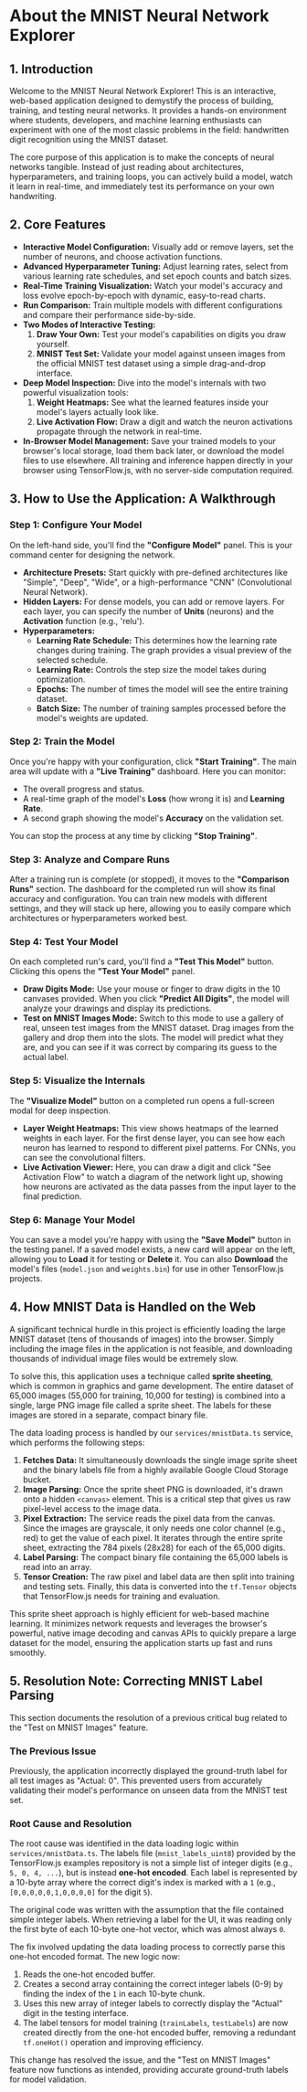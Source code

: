 # About the MNIST Neural Network Explorer

## 1. Introduction

Welcome to the MNIST Neural Network Explorer! This is an interactive, web-based application designed to demystify the process of building, training, and testing neural networks. It provides a hands-on environment where students, developers, and machine learning enthusiasts can experiment with one of the most classic problems in the field: handwritten digit recognition using the MNIST dataset.

The core purpose of this application is to make the concepts of neural networks tangible. Instead of just reading about architectures, hyperparameters, and training loops, you can actively build a model, watch it learn in real-time, and immediately test its performance on your own handwriting.

## 2. Core Features

- **Interactive Model Configuration:** Visually add or remove layers, set the number of neurons, and choose activation functions.
- **Advanced Hyperparameter Tuning:** Adjust learning rates, select from various learning rate schedules, and set epoch counts and batch sizes.
- **Real-Time Training Visualization:** Watch your model's accuracy and loss evolve epoch-by-epoch with dynamic, easy-to-read charts.
- **Run Comparison:** Train multiple models with different configurations and compare their performance side-by-side.
- **Two Modes of Interactive Testing:**
    1.  **Draw Your Own:** Test your model's capabilities on digits you draw yourself.
    2.  **MNIST Test Set:** Validate your model against unseen images from the official MNIST test dataset using a simple drag-and-drop interface.
- **Deep Model Inspection:** Dive into the model's internals with two powerful visualization tools:
    1.  **Weight Heatmaps:** See what the learned features inside your model's layers actually look like.
    2.  **Live Activation Flow:** Draw a digit and watch the neuron activations propagate through the network in real-time.
- **In-Browser Model Management:** Save your trained models to your browser's local storage, load them back later, or download the model files to use elsewhere. All training and inference happen directly in your browser using TensorFlow.js, with no server-side computation required.

## 3. How to Use the Application: A Walkthrough

### Step 1: Configure Your Model
On the left-hand side, you'll find the **"Configure Model"** panel. This is your command center for designing the network.

- **Architecture Presets:** Start quickly with pre-defined architectures like "Simple", "Deep", "Wide", or a high-performance "CNN" (Convolutional Neural Network).
- **Hidden Layers:** For dense models, you can add or remove layers. For each layer, you can specify the number of **Units** (neurons) and the **Activation** function (e.g., 'relu').
- **Hyperparameters:**
    - **Learning Rate Schedule:** This determines how the learning rate changes during training. The graph provides a visual preview of the selected schedule.
    - **Learning Rate:** Controls the step size the model takes during optimization.
    - **Epochs:** The number of times the model will see the entire training dataset.
    - **Batch Size:** The number of training samples processed before the model's weights are updated.

### Step 2: Train the Model
Once you're happy with your configuration, click **"Start Training"**. The main area will update with a **"Live Training"** dashboard. Here you can monitor:
- The overall progress and status.
- A real-time graph of the model's **Loss** (how wrong it is) and **Learning Rate**.
- A second graph showing the model's **Accuracy** on the validation set.

You can stop the process at any time by clicking **"Stop Training"**.

### Step 3: Analyze and Compare Runs
After a training run is complete (or stopped), it moves to the **"Comparison Runs"** section. The dashboard for the completed run will show its final accuracy and configuration. You can train new models with different settings, and they will stack up here, allowing you to easily compare which architectures or hyperparameters worked best.

### Step 4: Test Your Model
On each completed run's card, you'll find a **"Test This Model"** button. Clicking this opens the **"Test Your Model"** panel.

- **Draw Digits Mode:** Use your mouse or finger to draw digits in the 10 canvases provided. When you click **"Predict All Digits"**, the model will analyze your drawings and display its predictions.
- **Test on MNIST Images Mode:** Switch to this mode to use a gallery of real, unseen test images from the MNIST dataset. Drag images from the gallery and drop them into the slots. The model will predict what they are, and you can see if it was correct by comparing its guess to the actual label.

### Step 5: Visualize the Internals
The **"Visualize Model"** button on a completed run opens a full-screen modal for deep inspection.
- **Layer Weight Heatmaps:** This view shows heatmaps of the learned weights in each layer. For the first dense layer, you can see how each neuron has learned to respond to different pixel patterns. For CNNs, you can see the convolutional filters.
- **Live Activation Viewer:** Here, you can draw a digit and click "See Activation Flow" to watch a diagram of the network light up, showing how neurons are activated as the data passes from the input layer to the final prediction.

### Step 6: Manage Your Model
You can save a model you're happy with using the **"Save Model"** button in the testing panel. If a saved model exists, a new card will appear on the left, allowing you to **Load** it for testing or **Delete** it. You can also **Download** the model's files (`model.json` and `weights.bin`) for use in other TensorFlow.js projects.

## 4. How MNIST Data is Handled on the Web

A significant technical hurdle in this project is efficiently loading the large MNIST dataset (tens of thousands of images) into the browser. Simply including the image files in the application is not feasible, and downloading thousands of individual image files would be extremely slow.

To solve this, this application uses a technique called **sprite sheeting**, which is common in graphics and game development. The entire dataset of 65,000 images (55,000 for training, 10,000 for testing) is combined into a single, large PNG image file called a sprite sheet. The labels for these images are stored in a separate, compact binary file.

The data loading process is handled by our `services/mnistData.ts` service, which performs the following steps:
1.  **Fetches Data:** It simultaneously downloads the single image sprite sheet and the binary labels file from a highly available Google Cloud Storage bucket.
2.  **Image Parsing:** Once the sprite sheet PNG is downloaded, it's drawn onto a hidden `<canvas>` element. This is a critical step that gives us raw pixel-level access to the image data.
3.  **Pixel Extraction:** The service reads the pixel data from the canvas. Since the images are grayscale, it only needs one color channel (e.g., red) to get the value of each pixel. It iterates through the entire sprite sheet, extracting the 784 pixels (28x28) for each of the 65,000 digits.
4.  **Label Parsing:** The compact binary file containing the 65,000 labels is read into an array.
5.  **Tensor Creation:** The raw pixel and label data are then split into training and testing sets. Finally, this data is converted into the `tf.Tensor` objects that TensorFlow.js needs for training and evaluation.

This sprite sheet approach is highly efficient for web-based machine learning. It minimizes network requests and leverages the browser's powerful, native image decoding and canvas APIs to quickly prepare a large dataset for the model, ensuring the application starts up fast and runs smoothly.

## 5. Resolution Note: Correcting MNIST Label Parsing

This section documents the resolution of a previous critical bug related to the "Test on MNIST Images" feature.

### The Previous Issue

Previously, the application incorrectly displayed the ground-truth label for all test images as "Actual: 0". This prevented users from accurately validating their model's performance on unseen data from the MNIST test set.

### Root Cause and Resolution

The root cause was identified in the data loading logic within `services/mnistData.ts`. The labels file (`mnist_labels_uint8`) provided by the TensorFlow.js examples repository is not a simple list of integer digits (e.g., `5, 0, 4, ...`), but is instead **one-hot encoded**. Each label is represented by a 10-byte array where the correct digit's index is marked with a `1` (e.g., `[0,0,0,0,0,1,0,0,0,0]` for the digit `5`).

The original code was written with the assumption that the file contained simple integer labels. When retrieving a label for the UI, it was reading only the first byte of each 10-byte one-hot vector, which was almost always `0`.

The fix involved updating the data loading process to correctly parse this one-hot encoded format. The new logic now:
1.  Reads the one-hot encoded buffer.
2.  Creates a second array containing the correct integer labels (0-9) by finding the index of the `1` in each 10-byte chunk.
3.  Uses this new array of integer labels to correctly display the "Actual" digit in the testing interface.
4.  The label tensors for model training (`trainLabels`, `testLabels`) are now created directly from the one-hot encoded buffer, removing a redundant `tf.oneHot()` operation and improving efficiency.

This change has resolved the issue, and the "Test on MNIST Images" feature now functions as intended, providing accurate ground-truth labels for model validation.
